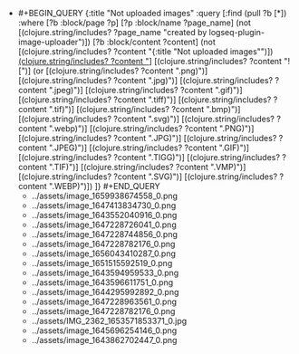 - #+BEGIN_QUERY
  {:title "Not uploaded images"
    :query [:find (pull ?b [*])
          :where
          [?b :block/page ?p]
          [?p :block/name ?page_name]
          (not [(clojure.string/includes? ?page_name "created by logseq-plugin-image-uploader")])
          [?b :block/content ?content]
          (not [(clojure.string/includes? ?content "{:title \"Not uploaded images\"")])
          [(clojure.string/includes? ?content "](../assets")]
          [(clojure.string/includes? ?content "![")]
          (or [(clojure.string/includes? ?content ".png)")]
              [(clojure.string/includes? ?content ".jpg)")]
              [(clojure.string/includes? ?content ".jpeg)")]
              [(clojure.string/includes? ?content ".gif)")]
              [(clojure.string/includes? ?content ".tiff)")]
              [(clojure.string/includes? ?content ".tif)")]
              [(clojure.string/includes? ?content ".bmp)")]
              [(clojure.string/includes? ?content ".svg)")]
              [(clojure.string/includes? ?content ".webp)")]
              [(clojure.string/includes? ?content ".PNG)")]
              [(clojure.string/includes? ?content ".JPG)")]
              [(clojure.string/includes? ?content ".JPEG)")]
              [(clojure.string/includes? ?content ".GIF)")]
              [(clojure.string/includes? ?content ".TIGG)")]
              [(clojure.string/includes? ?content ".TIF)")]
              [(clojure.string/includes? ?content ".VMP)")]
              [(clojure.string/includes? ?content ".SVG)")]
              [(clojure.string/includes? ?content ".WEBP)")])
        ]}
  #+END_QUERY
	- ../assets/image_1659938674558_0.png
	- ../assets/image_1647413834730_0.png
	- ../assets/image_1643552040916_0.png
	- ../assets/image_1647228726041_0.png
	- ../assets/image_1647228744856_0.png
	- ../assets/image_1647228782176_0.png
	- ../assets/image_1656043410287_0.png
	- ../assets/image_1651515592519_0.png
	- ../assets/image_1643594959533_0.png
	- ../assets/image_1643596611751_0.png
	- ../assets/image_1644295992892_0.png
	- ../assets/image_1647228963561_0.png
	- ../assets/image_1647228782176_0.png
	- ../assets/IMG_2362_1653571853371_0.jpg
	- ../assets/image_1645696254146_0.png
	- ../assets/image_1643862702447_0.png